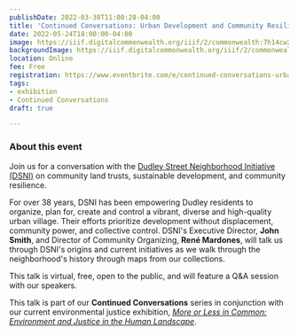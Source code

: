 ```yaml
---
publishDate: 2022-03-30T11:00:28-04:00
title: 'Continued Conversations: Urban Development and Community Resilience'
date: 2022-05-24T18:00:00-04:00
image: https://iiif.digitalcommonwealth.org/iiif/2/commonwealth:7h14cw26b/816,1408,3263,2912/full/0/default.jpg
backgroundImage: https://iiif.digitalcommonwealth.org/iiif/2/commonwealth:7h14cw26b/816,1408,3263,2912/full/0/default.jpg
location: Online
fee: Free
registration: https://www.eventbrite.com/e/continued-conversations-urban-development-and-community-resilience-tickets-310530905297
tags:
- exhibition
- Continued Conversations
draft: true

---
```

### About this event

Join us for a conversation with the [Dudley Street Neighborhood Initiative (DSNI)](https://www.dsni.org/) on community land trusts, sustainable development, and community resilience.

For over 38 years, DSNI has been empowering Dudley residents to organize, plan for, create and control a vibrant, diverse and high-quality urban village. Their efforts prioritize development without displacement, community power, and collective control. DSNI's Executive Director, **John Smith**, and Director of Community Organizing, **René Mardones**, will talk us through DSNI's origins and current initiatives as we walk through the neighborhood's history through maps from our collections.

This talk is virtual, free, open to the public, and will feature a Q&A session with our speakers.

This talk is part of our **Continued Conversations** series in conjunction with our current environmental justice exhibition, [_More or Less in Common: Environment and Justice in the Human Landscape_](https://www.leventhalmap.org/digital-exhibitions/more-or-less-in-common/).